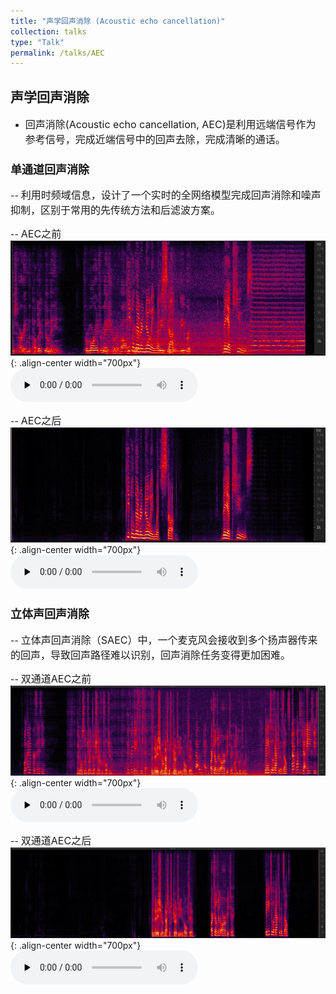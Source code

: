 ```yaml
---
title: "声学回声消除 (Acoustic echo cancellation)"
collection: talks
type: "Talk"
permalink: /talks/AEC
---
```


##  声学回声消除  
- <font size=3> 回声消除(Acoustic echo cancellation, AEC)是利用远端信号作为参考信号，完成近端信号中的回声去除，完成清晰的通话。</font>  



###  <font size=4> 单通道回声消除 </font>
-- <font size=3> 利用时频域信息，设计了一个实时的全网络模型完成回声消除和噪声抑制，区别于常用的先传统方法和后滤波方案。</font>  
  
-- <font size=3> AEC之前</font>  
![AEC before](/images/neaecmic.JPG){: .align-center width="700px"}
​<audio id="audio" controls="" preload="none">
      <source id="wav" src="../files/neaecmic.wav">


-- <font size=3> AEC之后</font>  
![AEC before](/images/neaecout.JPG){: .align-center width="700px"}
 ​<audio id="audio" controls="" preload="none">
      <source id="wav" src="../files/neaecout.wav">

### <font size=4> 立体声回声消除</font>
-- <font size=3> 立体声回声消除（SAEC）中，一个麦克风会接收到多个扬声器传来的回声，导致回声路径难以识别，回声消除任务变得更加困难。</font>  

-- <font size=3> 双通道AEC之前</font>  
![SAEC before](/images/saecbefore.png){: .align-center  width="700px"}
​<audio id="audio" controls="" preload="none">
      <source id="wav" src="../files/saecbefore.wav">
 

-- <font size=3> 双通道AEC之后</font>  
![SAEC before](/images/saecafter.png){: .align-center width="700px"}
​<audio id="audio" controls="" preload="none">
      <source id="wav" src="../files/saecafter.wav">
 
 

